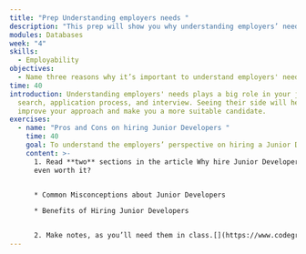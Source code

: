 ```yaml
---
title: "Prep Understanding employers needs "
description: "This prep will show you why understanding employers’ needs is important. "
modules: Databases
week: "4"
skills:
  - Employability
objectives:
  - Name three reasons why it’s important to understand employers' needs.
time: 40
introduction: Understanding employers' needs plays a big role in your job
  search, application process, and interview. Seeing their side will help you
  improve your approach and make you a more suitable candidate.
exercises:
  - name: "Pros and Cons on hiring Junior Developers "
    time: 40
    goal: To understand the employers’ perspective on hiring a Junior Developer
    content: >-
      1. Read **two** sections in the article Why hire Junior Developers: Is it
      even worth it?  


      * Common Misconceptions about Junior Developers

      * Benefits of Hiring Junior Developers


      2. Make notes, as you’ll need them in class.[](https://www.codegram.com/blog/why-you-should-hire-a-junior-developer/)
---
```

